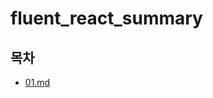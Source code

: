 # fluent_react_summary

## 목차
- [01.md](https://github.com/brparkk/fluent_react_summary/blob/main/01.md)
